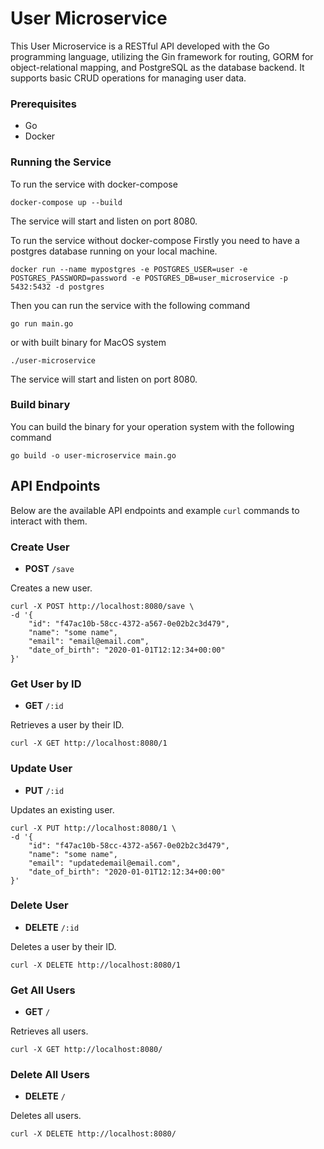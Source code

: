# User Microservice

This User Microservice is a RESTful API developed with the Go programming language, utilizing the Gin framework for routing, GORM for object-relational mapping, and PostgreSQL as the database backend. It supports basic CRUD operations for managing user data.

### Prerequisites

- Go
- Docker

### Running the Service

To run the service with docker-compose
```shell
docker-compose up --build
```
The service will start and listen on port 8080.


To run the service without docker-compose
Firstly you need to have a postgres database running on your local machine.

```shell
docker run --name mypostgres -e POSTGRES_USER=user -e POSTGRES_PASSWORD=password -e POSTGRES_DB=user_microservice -p 5432:5432 -d postgres
```

Then you can run the service with the following command
```shell
go run main.go
```

or with built binary for MacOS system

```shell
./user-microservice
```

The service will start and listen on port 8080.

### Build binary
You can build the binary for your operation system with the following command
```shell
go build -o user-microservice main.go
```

## API Endpoints

Below are the available API endpoints and example `curl` commands to interact with them.

### Create User

- **POST** `/save`

Creates a new user.


```shell
curl -X POST http://localhost:8080/save \
-d '{
    "id": "f47ac10b-58cc-4372-a567-0e02b2c3d479",
    "name": "some name",
    "email": "email@email.com", 
    "date_of_birth": "2020-01-01T12:12:34+00:00"
}'
```

### Get User by ID

- **GET** `/:id`

Retrieves a user by their ID.


```shell
curl -X GET http://localhost:8080/1
```

### Update User

- **PUT** `/:id`

Updates an existing user.


```shell
curl -X PUT http://localhost:8080/1 \
-d '{
    "id": "f47ac10b-58cc-4372-a567-0e02b2c3d479",
    "name": "some name",
    "email": "updatedemail@email.com", 
    "date_of_birth": "2020-01-01T12:12:34+00:00"
}'
```

### Delete User

- **DELETE** `/:id`

Deletes a user by their ID.


```shell
curl -X DELETE http://localhost:8080/1
```

### Get All Users

- **GET** `/`

Retrieves all users.


```shell
curl -X GET http://localhost:8080/
```

### Delete All Users

- **DELETE** `/`

Deletes all users.


```shell
curl -X DELETE http://localhost:8080/
```
